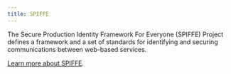 ```yaml
---
title: SPIFFE
---
```


The Secure Production Identity Framework For Everyone (SPIFFE) Project defines a framework and a set
of standards for identifying and securing communications between web-based services.

[Learn more about SPIFFE](https://spiffe.io/spiffe/concepts/).
